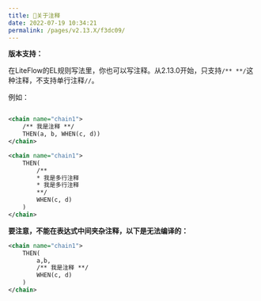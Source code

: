 ```yaml
---
title: 🌰关于注释
date: 2022-07-19 10:34:21
permalink: /pages/v2.13.X/f3dc09/
---
```


**版本支持：**<Badge text="v2.13.0+" vertical="middle"/>

在LiteFlow的EL规则写法里，你也可以写注释。从2.13.0开始，只支持`/** **/`这种注释，不支持单行注释`//`。

例如：

```xml

<chain name="chain1">
    /** 我是注释 **/
    THEN(a, b, WHEN(c, d))
</chain>
```


```xml
<chain name="chain1">
    THEN(
        /**
        * 我是多行注释
        * 我是多行注释
        **/
        WHEN(c, d)
    )
</chain>
```

**要注意，不能在表达式中间夹杂注释，以下是无法编译的：**

```xml
<chain name="chain1">
    THEN(
        a,b,
        /** 我是注释 **/
        WHEN(c, d)
    )
</chain>
```
